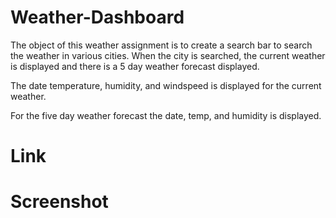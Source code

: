 # Weather-Dashboard

The object of this weather assignment is to create a search bar to search the weather in various cities. When the city is searched, the current weather is displayed and there is a 5 day weather forecast displayed. 


The date temperature, humidity, and windspeed is displayed for the current weather.

For the five day weather forecast the date, temp, and humidity is displayed.


# Link

# Screenshot

